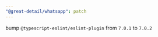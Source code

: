 ```yaml
---
"@great-detail/whatsapp": patch
---
```


bump `@typescript-eslint/eslint-plugin` from `7.0.1` to `7.0.2`

